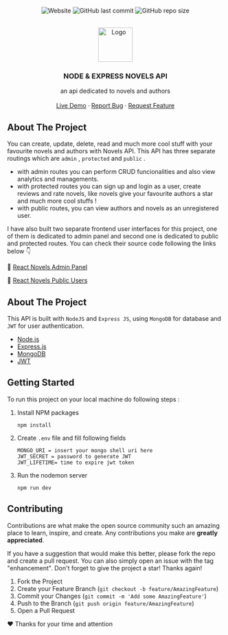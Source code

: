 <div align="center">

![Website](https://img.shields.io/website?down_color=red&down_message=DOWN&label=HEROKU&logo=heroku&style=for-the-badge&up_color=brightgreen&up_message=ACTIVE&url=https%3A%2F%2Fnodejs-novels.herokuapp.com%2F)
![GitHub last commit](https://img.shields.io/github/last-commit/Yazdun/nodejs-novels?color=brightgreen&logo=git&logoColor=white&style=for-the-badge)
![GitHub repo size](https://img.shields.io/github/repo-size/Yazdun/nodejs-novels?color=violet&logo=github&logoColor=white&style=for-the-badge)

<!-- PROJECT LOGO -->
<br />
  <a href="https://github.com/othneildrew/Best-README-Template">
    <img src="./docs/assets/favicon.ico" alt="Logo" width="80" height="80">
  </a>

  <h3 align="center">NODE & EXPRESS NOVELS API</h3>

  <p align="center">
    an api dedicated to novels and authors
    <br />
    <br />
    <a href="https://nodejs-novels.herokuapp.com/" target="_blank">Live Demo</a>
    ·
    <a href="https://github.com/Yazdun/nodejs-novels/issues">Report Bug</a>
    ·
    <a href="https://github.com/Yazdun/nodejs-novels/issues">Request Feature</a>
  </p>
</div>

## About The Project

You can create, update, delete, read and much more cool stuff with your favourite novels and authors with Novels API. This API has three separate routings which are `admin` , `protected` and `public` .

- with admin routes you can perform CRUD funcionalities and also view analytics and managements.
- with protected routes you can sign up and login as a user, create reviews and rate novels, like novels give your favourite authors a star and much more cool stuffs !
- with public routes, you can view authors and novels as an unregistered user.

I have also built two separate frontend user interfaces for this project, one of them is dedicated to admin panel and second one is dedicated to public and protected routes. You can check their source code following the links below 👇

🔗 [React Novels Admin Panel ](/guides/content/editing-an-existing-page)

🔗 [React Novels Public Users](/guides/content/editing-an-existing-page)

## About The Project

This API is built with `NodeJS` and `Express JS`, using `MongoDB` for database and `JWT` for user authentication.

- [Node.js](https://nodejs.org/en/)
- [Express.js](https://expressjs.com/)
- [MongoDB](https://www.mongodb.com/)
- [JWT](https://jwt.io/)

## Getting Started

To run this project on your local machine do following steps :

1. Install NPM packages
   ```
   npm install
   ```
2. Create `.env` file and fill following fields
   ```
   MONGO_URI = insert your mongo shell uri here
   JWT_SECRET = password to generate JWT
   JWT_LIFETIME= time to expire jwt token
   ```
3. Run the nodemon server
   ```
   npm run dev
   ```

## Contributing

Contributions are what make the open source community such an amazing place to learn, inspire, and create. Any contributions you make are **greatly appreciated**.

If you have a suggestion that would make this better, please fork the repo and create a pull request. You can also simply open an issue with the tag "enhancement".
Don't forget to give the project a star! Thanks again!

1. Fork the Project
2. Create your Feature Branch (`git checkout -b feature/AmazingFeature`)
3. Commit your Changes (`git commit -m 'Add some AmazingFeature'`)
4. Push to the Branch (`git push origin feature/AmazingFeature`)
5. Open a Pull Request

❤️ Thanks for your time and attention
